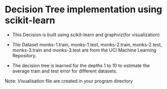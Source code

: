 # Decision Tree implementation using scikit-learn

* This Decision is built using scikit-learn and graphviz(for visualization)

* The Dataset monks-1.train, monks-1.test, monks-2.train, monks-2.test, monks-3.train and monks-3.test are from the UCI Machine Learning Repository.

* The decision tree is learned for the depths 1 to 10 to estimate the average train and test error for different datasets.

Note: Visualisation file are created in your program directory

